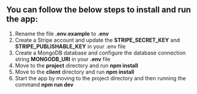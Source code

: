 ## You can follow the below steps to install and run the app:

1. Rename the file **.env.example** to **.env**
2. Create a Stripe account and update the **STRIPE_SECRET_KEY** and **STRIPE_PUBLISHABLE_KEY** in your .env file
3. Create a MongoDB database and configure the database connection string **MONGODB_URI** in your **.env** file
4. Move to the **project** directory and run **npm install**
5. Move to the **client** directory and run **npm install**
6. Start the app by moving to the project directory and then running the command **npm run dev**
